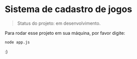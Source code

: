 <h1>Sistema de cadastro de jogos</h1>

> Status do projeto: em desenvolvimento.

Para rodar esse projeto em sua máquina, por favor digite:

```
node app.js
```
:)
